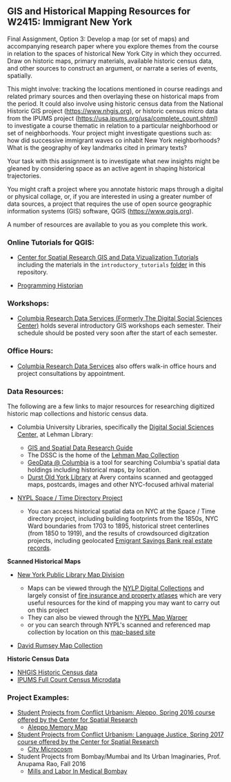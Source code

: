 ## GIS and Historical Mapping Resources for W2415: Immigrant New York

Final Assignment, Option 3: Develop a map (or set of maps) and accompanying research paper where you explore themes from the course in relation to the spaces of historical New York City in which they occurred. Draw on historic maps, primary materials, available historic census data, and other sources to construct an argument, or narrate a series of events, spatially.

This might involve: tracking the locations mentioned in course readings and related primary sources and then overlaying these on historical maps from the period. It could also involve using historic census data from the National Historic GIS project (https://www.nhgis.org), or historic census micro data from the IPUMS project (https://usa.ipums.org/usa/complete_count.shtml) to investigate a course thematic in relation to a particular neighborhood or set of neighborhoods. Your project might investigate questions such as: how did successive immigrant waves co inhabit New York neighborhoods? What is the geography of key landmarks cited in primary texts?

Your task with this assignment is to investigate what new insights might be gleaned by considering space as an active agent in shaping historical trajectories.

You might craft a project where you annotate historic maps through a digital or physical collage, or, if you are interested in using a greater number of data sources, a project that requires the use of open source geographic information systems (GIS) software, QGIS (https://www.qgis.org).  

A number of resources are available to you as you complete this work.


### Online Tutorials for QGIS:
* [Center for Spatial Research GIS and Data Vizualization Tutorials](http://c4sr.columbia.edu/tutorials) including the materials in the `introductory_tutorials` [folder](https://github.com/CenterForSpatialResearch/gis_resources/tree/master/immigrant_new_york_spring18/introductory_tutorials) in this repository.

* [Programming Historian](https://programminghistorian.org/lessons/?topic=mapping)

### Workshops:
* [Columbia Research Data Services (Formerly The Digital Social Sciences Center)](http://library.columbia.edu/services/research-data-services/events.html) holds several introductory GIS workshops each semester. Their schedule should be posted very soon after the start of each semester.
### Office Hours:
* [Columbia Research Data Services](http://library.columbia.edu/locations/dssc.html) also offers walk-in office hours and project consultations by appointment.

### Data Resources:
The following are a few links to major resources for researching digitized historic map collections and historic census data.

* Columbia University Libraries, specifically the [Digital Social Sciences Center,](http://library.columbia.edu/services/research-data-services.html) at Lehman Library:
	* [GIS and Spatial Data Research Guide](http://guides.library.columbia.edu/c.php?g=715646&p=5092264)
	* The DSSC is the home of the [Lehman Map Collection](http://library.columbia.edu/locations/maps/about.html)
	* [GeoData @ Columbia](http://geodata.cul.columbia.edu) is a tool for searching Columbia's spatial data holdings including historical maps, by location.
	* [Durst Old York Library](https://dlc.library.columbia.edu/durst) at Avery contains scanned and geotagged maps, postcards, images and other NYC-focused arhival material

* [NYPL Space / Time Directory Project](http://spacetime.nypl.org/)
	* You can access historical spatial data on NYC at the Space / Time directory project, including building footprints from the 1850s, NYC Ward boundaries from 1703 to 1895, historical street centerlines (from 1850 to 1919), and the results of crowdsourced digitzation projects, including geolocated [Emigrant Savings Bank real estate records](http://emigrantcity.nypl.org/#/).

**Scanned Historical Maps**
* [New York Public Library Map Division](https://www.nypl.org/blog/2014/03/28/open-access-maps)
	* Maps can be viewed through the [NYLP Digital Collections](http://digitalcollections.nypl.org/search/index?filters%5BphysicalLocation_mtxt_s%5D%5B%5D=Map+Division&keywords=&sort=dateDigitized_dt+desc) and largely consist of [fire insurance and property atlases](https://www.nypl.org/collections/nypl-recommendations/guides/fire-topo-property-maps) which are very useful resources for the kind of mapping you may want to carry out on this project
	* They can also be viewed through the [NYPL Map Warper](http://maps.nypl.org/warper/)
	* or you can search through NYPL's scanned and referenced map collection by location on this [map-based site](http://spacetime.nypl.org/maps-by-decade/#/)

* [David Rumsey Map Collection](https://www.davidrumsey.com)

**Historic Census Data**
* [NHGIS Historic Census data](https://www.nhgis.org)
* [IPUMS Full Count Census Microdata](https://usa.ipumsorg/usa/complete_count.shtml)


### Project Examples:
* [Student Projects from Conflict Urbanism: Aleppo, Spring 2016 course offered by the Center for Spatial Research](http://c4sr.columbia.edu/conflict-urbanism-aleppo/seminar/)
	* [Aleppo Memory Map](http://c4sr.columbia.edu/conflict-urbanism-aleppo/seminar/Case-Studies/Aleppo-Memory-Map/Aleppo-Memory-Map-Engebretson.html)
* [Student Projects from Conflict Urbanism: Language Justice, Spring 2017 course offered by the Center for Spatial Research](http://c4sr.columbia.edu/urban-language-ecologies/seminar/index.html)
	* [City Microcosm](http://c4sr.columbia.edu/urban-language-ecologies/seminar/Case-Studies/Polish/index.html)
* Student Projects from Bombay/Mumbai and Its Urban Imaginaries, Prof. Anupama Rao, Fall 2016
	* [Mills and Labor In Medical Bombay](https://a.tiles.mapbox.com/v4/jsr2178.1ncg4ha0/page.html?access_token=pk.eyJ1IjoianNyMjE3OCIsImEiOiJjaXU5dHQ1bWgwMGMxMnl2cHRld3hwaGVvIn0.0hYH-_PkZrFbmJJRqeedOw#13/18.9919/72.8163)
